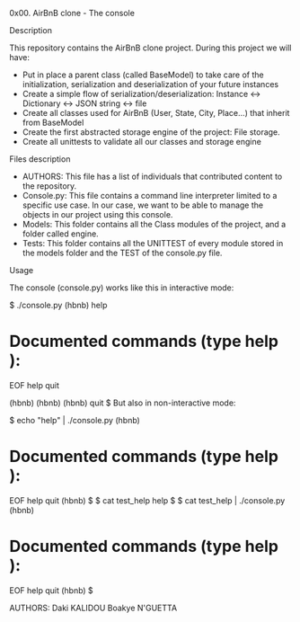 0x00. AirBnB clone - The console

Description

This repository contains the AirBnB clone project. During this project we will have:

- Put in place a parent class (called BaseModel) to take care of the initialization, serialization and deserialization of your future instances
- Create a simple flow of serialization/deserialization: Instance <-> Dictionary <-> JSON string <-> file
- Create all classes used for AirBnB (User, State, City, Place…) that inherit from BaseModel
- Create the first abstracted storage engine of the project: File storage.
- Create all unittests to validate all our classes and storage engine


Files description

- AUTHORS: This file has a list of individuals that contributed content to the repository.
- Console.py: This file contains a command line interpreter limited to a specific use case. In our case, we want to be able to manage the objects in our project using this console.
- Models: This folder contains all the Class modules of the project, and a folder called engine.
- Tests: This folder contains all the UNITTEST of every module stored in the models folder and the TEST of the console.py file.


Usage

The console (console.py) works like this in interactive mode:

$ ./console.py
(hbnb) help

Documented commands (type help <topic>):
========================================
EOF  help  quit

(hbnb) 
(hbnb) 
(hbnb) quit
$
But also in non-interactive mode:

$ echo "help" | ./console.py
(hbnb)

Documented commands (type help <topic>):
========================================
EOF  help  quit
(hbnb) 
$
$ cat test_help
help
$
$ cat test_help | ./console.py
(hbnb)

Documented commands (type help <topic>):
========================================
EOF  help  quit
(hbnb) 
$


AUTHORS:
Daki KALIDOU
Boakye N'GUETTA

